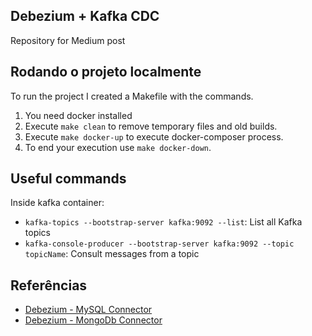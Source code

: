 ## Debezium + Kafka CDC
Repository for Medium post 

## Rodando o projeto localmente
To run the project I created a Makefile with the commands.

1. You need docker installed
2. Execute `make clean` to remove temporary files and old builds.
3. Execute `make docker-up` to execute docker-composer process.
4. To end your execution use `make docker-down`.

## Useful commands
Inside kafka container:
- `kafka-topics --bootstrap-server kafka:9092 --list`: List all Kafka topics 
- `kafka-console-producer --bootstrap-server kafka:9092 --topic topicName`: Consult messages from a topic

## Referências
- [Debezium - MySQL Connector](https://debezium.io/documentation/reference/1.6/connectors/mysql.html)
- [Debezium - MongoDb Connector](https://debezium.io/documentation/reference/1.6/connectors/mongodb.html)